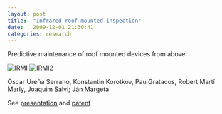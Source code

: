 ```yaml
---
layout: post
title:  "Infrared roof mounted inspection"
date:   2009-12-01 21:30:41
categories: research
---
```


Predictive maintenance of roof mounted devices from above

![IRMI](https://sites.google.com/site/jmargeta/research/irmi.png)
![IRMI2](https://sites.google.com/site/jmargeta/research/irmi2.PNG)

Òscar Ureña Serrano, Konstantin Korotkov, Pau Gratacos, Robert Martí Marly, Joaquim Salvi; Ján Margeta

See [presentation](http://www.ptferroviaria.es/Portals/0/PTFE/PTFE-Documents/Alstom-TLS-Ponencia-22@-BCN-Rail-v1_3de3.pdf)
and [patent](https://data.epo.org/publication-server/rest/v1.0/publication-dates/20130116/patents/EP2546120NWA1/document.pdf)
